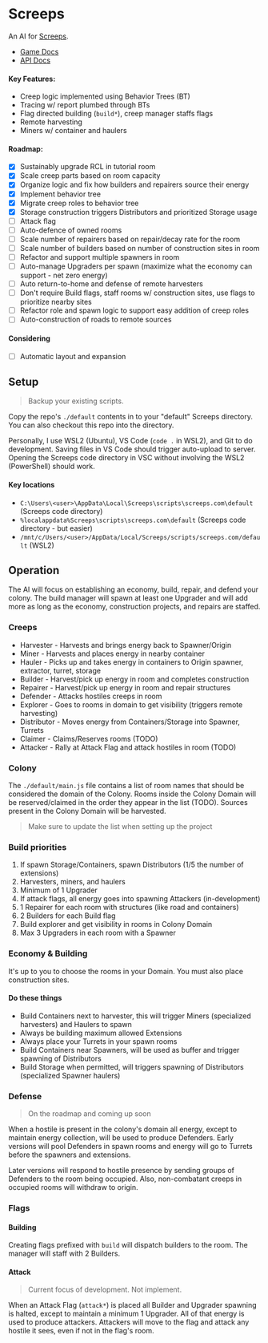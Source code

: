 # Screeps

An AI for [Screeps](screeps.com).

* [Game Docs](https://docs.screeps.com)
* [API Docs](https://docs.screeps.com/api)

#### Key Features:

* Creep logic implemented using Behavior Trees (BT)
* Tracing w/ report plumbed through BTs
* Flag directed building (`build*`), creep manager staffs flags
* Remote harvesting
* Miners w/ container and haulers

#### Roadmap:

- [x] Sustainably upgrade RCL in tutorial room
- [x] Scale creep parts based on room capacity
- [x] Organize logic and fix how builders and repairers source their energy
- [x] Implement behavior tree
- [x] Migrate creep roles to behavior tree
- [x] Storage construction triggers Distributors and prioritized Storage usage
- [ ] Attack flag
- [ ] Auto-defence of owned rooms
- [ ] Scale number of repairers based on repair/decay rate for the room
- [ ] Scale number of builders based on number of construction sites in room
- [ ] Refactor and support multiple spawners in room
- [ ] Auto-manage Upgraders per spawn (maximize what the economy can support - net zero energy)
- [ ] Auto return-to-home and defense of remote harvesters
- [ ] Don't require Build flags, staff rooms w/ construction sites, use flags to prioritize nearby sites
- [ ] Refactor role and spawn logic to support easy addition of creep roles
- [ ] Auto-construction of roads to remote sources

#### Considering

- [ ] Automatic layout and expansion

## Setup

> Backup your existing scripts.

Copy the repo's `./default` contents in to your "default" Screeps directory. You can also checkout this repo into the directory.

Personally, I use WSL2 (Ubuntu), VS Code (`code .` in WSL2), and Git to do development. Saving files in VS Code should trigger auto-upload to server. Opening the Screeps code directory in VSC without involving the WSL2 (PowerShell) should work.

#### Key locations
* `C:\Users\<user>\AppData\Local\Screeps\scripts\screeps.com\default` (Screeps code directory)
* `%localappdata%Screeps\scripts\screeps.com\default` (Screeps code directory - but easier)
* `/mnt/c/Users/<user>/AppData/Local/Screeps/scripts/screeps.com/default` (WSL2)

## Operation

The AI will focus on establishing an economy, build, repair, and defend your colony. The build manager will spawn at least one Upgrader and will add more as long as the economy, construction projects, and repairs are staffed.

### Creeps

* Harvester - Harvests and brings energy back to Spawner/Origin
* Miner - Harvests and places energy in nearby container
* Hauler - Picks up and takes energy in containers to Origin spawner, extractor, turret, storage
* Builder - Harvest/pick up energy in room and completes construction
* Repairer - Harvest/pick up energy in room and repair structures
* Defender - Attacks hostiles creeps in room
* Explorer - Goes to rooms in domain to get visibility (triggers remote harvesting)
* Distributor - Moves energy from Containers/Storage into Spawner, Turrets
* Claimer - Claims/Reserves rooms (TODO)
* Attacker - Rally at Attack Flag and attack hostiles in room (TODO)

### Colony

The `./default/main.js` file contains a list of room names that should be considered the domain of the Colony. Rooms inside the Colony Domain will be reserved/claimed in the order they appear in the list (TODO). Sources present in the Colony Domain will be harvested.

> Make sure to update the list when setting up the project

### Build priorities


1. If spawn Storage/Containers, spawn Distributors (1/5 the number of extensions)
2. Harvesters, miners, and haulers
3. Minimum of 1 Upgrader
4. If attack flags, all energy goes into spawning Attackers (in-development)
5. 1 Repairer for each room with structures (like road and containers)
6. 2 Builders for each Build flag
7. Build explorer and get visibility in rooms in Colony Domain
8. Max 3 Upgraders in each room with a Spawner

### Economy & Building

It's up to you to choose the rooms in your Domain. You must also place construction sites.

#### Do these things

* Build Containers next to harvester, this will trigger Miners (specialized harvesters) and Haulers to spawn
* Always be building maximum allowed Extensions
* Always place your Turrets in your spawn rooms
* Build Containers near Spawners, will be used as buffer and trigger spawning of Distributors
* Build Storage when permitted, will triggers spawning of Distributors (specialized Spawner haulers)
### Defense

> On the roadmap and coming up soon

When a hostile is present in the colony's domain all energy, except to maintain energy collection, will be used to produce Defenders. Early versions will pool Defenders in spawn rooms and energy will go to Turrets before the spawners and extensions.

Later versions will respond to hostile presence by sending groups of Defenders to the room being occupied. Also, non-combatant creeps in occupied rooms will withdraw to origin.

### Flags

#### Building

Creating flags prefixed with `build` will dispatch builders to the room. The manager will staff with 2 Builders.

#### Attack

> Current focus of development. Not implement.

 When an Attack Flag (`attack*`) is placed all Builder and Upgrader spawning is halted, except to maintain a minimum 1 Upgrader. All of that energy is used to produce attackers. Attackers will move to the flag and attack any hostile it sees, even if not in the flag's room.

